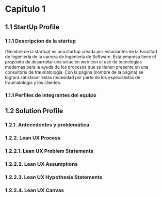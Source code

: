 # Capitulo 1
## 1.1 StartUp Profile
### 1.1.1 Descripcion de la startup
(Nombre de la startup) es una startup creada por estudiantes de la Facultad de Ingeniería de la carrera de Ingeniería de Software. Esta empresa tiene el propósito de desarrollar una solución web con el uso de tecnologías modernas para la ayuda de los procesos que se tienen presente en una consultoría de traumatología. Con la página (nombre de la página) se logrará satisfacer estas necesidad por parte de los especialistas de traumatología y los clientes.

### 1.1.1 Perfiles de integrantes del equipo
## 1.2 Solution Profile
### 1.2.1. Antecedentes y problemática	
### 1.2.2. Lean UX Process	
###   1.2.2.1. Lean UX Problem Statements	
###   1.2.2.2. Lean UX Assumptions	
###   1.2.2.3. Lean UX Hypothesis Statements	
###   1.2.2.4. Lean UX Canvas
